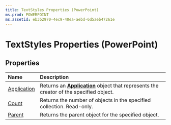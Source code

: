 ```yaml
---
title: TextStyles Properties (PowerPoint)
ms.prod: POWERPOINT
ms.assetid: eb3b2970-4ec9-40ea-aebd-6d5aeb47261e
---
```



# TextStyles Properties (PowerPoint)

## Properties



|**Name**|**Description**|
|:-----|:-----|
|[Application](textstyles-application-property-powerpoint.md)|Returns an  **[Application](application-object-powerpoint.md)** object that represents the creator of the specified object.|
|[Count](textstyles-count-property-powerpoint.md)|Returns the number of objects in the specified collection. Read-only.|
|[Parent](textstyles-parent-property-powerpoint.md)|Returns the parent object for the specified object.|

